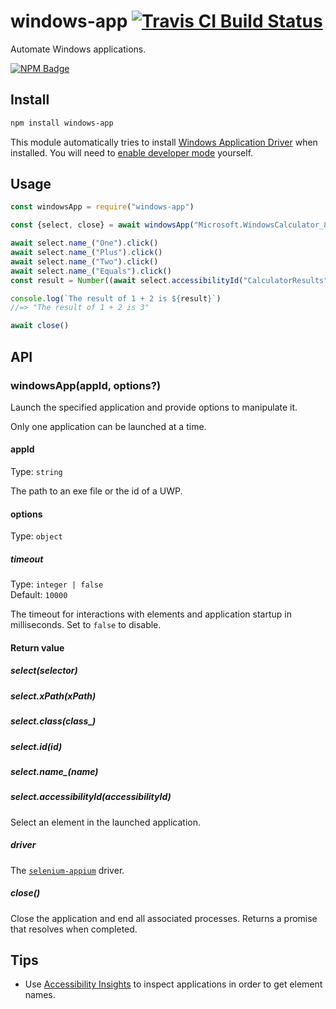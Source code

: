 # windows-app [![Travis CI Build Status](https://img.shields.io/travis/com/Richienb/windows-app/master.svg?style=for-the-badge)](https://travis-ci.com/Richienb/windows-app)

Automate Windows applications.

[![NPM Badge](https://nodei.co/npm/windows-app.png)](https://npmjs.com/package/windows-app)

## Install

```sh
npm install windows-app
```

This module automatically tries to install [Windows Application Driver](https://github.com/microsoft/WinAppDriver#readme) when installed. You will need to [enable developer mode](https://docs.microsoft.com/windows/apps/get-started/enable-your-device-for-development#activate-developer-mode-sideload-apps-and-access-other-developer-features) yourself.

## Usage

```js
const windowsApp = require("windows-app")

const {select, close} = await windowsApp("Microsoft.WindowsCalculator_8wekyb3d8bbwe!App") // Calculator app

await select.name_("One").click()
await select.name_("Plus").click()
await select.name_("Two").click()
await select.name_("Equals").click()
const result = Number((await select.accessibilityId("CalculatorResults")).getText().replace("Display is", ""))

console.log(`The result of 1 + 2 is ${result}`)
//=> "The result of 1 + 2 is 3"

await close()
```

## API

### windowsApp(appId, options?)

Launch the specified application and provide options to manipulate it.

Only one application can be launched at a time.

#### appId

Type: `string`

The path to an exe file or the id of a UWP.

#### options

Type: `object`

##### timeout

Type: `integer | false`\
Default: `10000`

The timeout for interactions with elements and application startup in milliseconds. Set to `false` to disable.

#### Return value

##### select(selector)

##### select.xPath(xPath)

##### select.class(class_)

##### select<i></i>.id(id)

##### select.name_(name)

##### select.accessibilityId(accessibilityId)

Select an element in the launched application.

##### driver

The [`selenium-appium`](https://github.com/react-native-windows/selenium-appium#readme) driver.

##### close()

Close the application and end all associated processes. Returns a promise that resolves when completed.

## Tips

- Use [Accessibility Insights](https://accessibilityinsights.io) to inspect applications in order to get element names.
